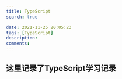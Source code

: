 ```yaml
---
title: TypeScript
search: true

date: 2021-11-25 20:05:23
tags: [TypeScript]
description:
comments:
---
```


##  这里记录了TypeScript学习记录